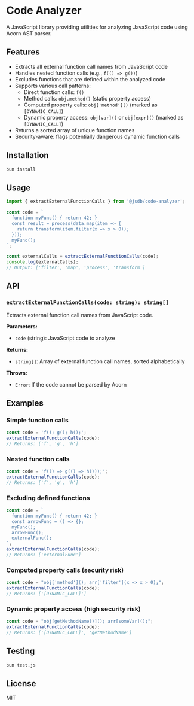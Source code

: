 # Code Analyzer

A JavaScript library providing utilities for analyzing JavaScript code using Acorn AST parser.

## Features

- Extracts all external function call names from JavaScript code
- Handles nested function calls (e.g., `f(() => g())`)
- Excludes functions that are defined within the analyzed code
- Supports various call patterns:
  - Direct function calls: `f()`
  - Method calls: `obj.method()` (static property access)
  - Computed property calls: `obj['method']()` (marked as `[DYNAMIC_CALL]`)
  - Dynamic property access: `obj[var]()` or `obj[expr]()` (marked as `[DYNAMIC_CALL]`)
- Returns a sorted array of unique function names
- Security-aware: flags potentially dangerous dynamic function calls

## Installation

```bash
bun install
```

## Usage

```javascript
import { extractExternalFunctionCalls } from '@jsdb/code-analyzer';

const code = `
  function myFunc() { return 42; }
  const result = process(data.map(item => {
    return transform(item.filter(x => x > 0));
  }));
  myFunc();
`;

const externalCalls = extractExternalFunctionCalls(code);
console.log(externalCalls);
// Output: ['filter', 'map', 'process', 'transform']
```

## API

### `extractExternalFunctionCalls(code: string): string[]`

Extracts external function call names from JavaScript code.

**Parameters:**
- `code` (string): JavaScript code to analyze

**Returns:**
- `string[]`: Array of external function call names, sorted alphabetically

**Throws:**
- `Error`: If the code cannot be parsed by Acorn

## Examples

### Simple function calls
```javascript
const code = 'f(); g(); h();';
extractExternalFunctionCalls(code);
// Returns: ['f', 'g', 'h']
```

### Nested function calls
```javascript
const code = 'f(() => g(() => h()));';
extractExternalFunctionCalls(code);
// Returns: ['f', 'g', 'h']
```

### Excluding defined functions
```javascript
const code = `
  function myFunc() { return 42; }
  const arrowFunc = () => {};
  myFunc();
  arrowFunc();
  externalFunc();
`;
extractExternalFunctionCalls(code);
// Returns: ['externalFunc']
```

### Computed property calls (security risk)
```javascript
const code = "obj['method'](); arr['filter'](x => x > 0);";
extractExternalFunctionCalls(code);
// Returns: ['[DYNAMIC_CALL]']
```

### Dynamic property access (high security risk)
```javascript
const code = "obj[getMethodName()](); arr[someVar]();";
extractExternalFunctionCalls(code);
// Returns: ['[DYNAMIC_CALL]', 'getMethodName']
```

## Testing

```bash
bun test.js
```

## License

MIT 